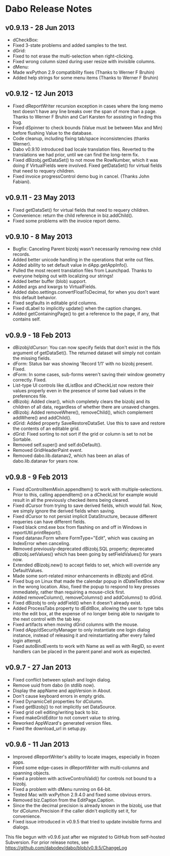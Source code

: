Dabo Release Notes
==================

v0.9.13 - 28 Jun 2013
---------------------

 * dCheckBox:
  * Fixed 3-state problems and added samples to the test.
 * dGrid: 
  * Fixed to not erase the multi-selection when right-clicking.
  * Fixed wrong column sized during user resize with invisible columns.
 * dMenu:
  * Made wxPython 2.9 compatibility fixes (Thanks to Werner F Bruhin)
  * Added help strings for some menu items (Thanks to Werner F Bruhin)


v0.9.12 - 12 Jun 2013
---------------------

 * Fixed dReportWriter recursion exception in cases where the long memo text doesn't have any line breaks over the span of more than a page. Thanks to Werner F Bruhin and Carl Karsten for assisting in finding this bug.
 * Fixed dSpinner to check bounds (Value must be between Max and Min) before flushing Value to the database.
 * Code cleanup, including fixing tab/space inconsistencies (thanks Werner). 
 * Dabo v0.9.10 introduced bad locale translation files. Reverted to the translations we had prior, until we can find the long-term fix.
 * Fixed dBizobj.getDataSet() to not move the RowNumber, which it was doing if VirtualFields were involved. Fixed getDataSet() for virtual fields that need to requery children.
 * Fixed invoice progressControl demo bug in cancel. (Thanks John Fabiani).


v0.9.11 - 23 May 2013
---------------------
 * Fixed getDataSet() for virtual fields that need to requery children.
 * Convenience: return the child reference in biz.addChild().
 * Fixed some problems with the invoice report demo.


v0.9.10 - 8 May 2013
--------------------
 * Bugfix: Canceling Parent bizobj wasn't necessarily removing new child records.
 * Added better unicode handling in the operations that write out files.
 * Added ability to set default value in dApp.getAppInfo().
 * Pulled the most recent translation files from Launchpad. Thanks to everyone helping out with localizing our strings!
 * Added better buffer (blob) support.
 * Added args and kwargs to VirtualFields.
 * Added dabo.settings.convertFloatToDecimal, for when you don't want this default behavior.
 * Fixed segfaults in editable grid columns.
 * Fixed dLabel to implicitly update() when the caption changes.
 * Added getContainingPage() to get a reference to the page, if any, that contains self.


v0.9.9 - 18 Feb 2013
--------------------
 * dBizobj/dCursor: You can now specify fields that don't exist in the flds argument of getDataSet(). The returned dataset will simply not contain the missing fields.
 * dForm: Status bar was showing 'Record 1/1' with no bizobj present. Fixed.
 * dForm: In some cases, sub-forms weren't saving their window geometry correctly. Fixed.
 * List-type UI controls like dListBox and dCheckList now restore their values properly even in the presence of some bad values in the preferences file.
 * dBizobj: Added clear(), which completely clears the bizobj and its children of all data, regardless of whether there are unsaved changes.
 * dBizobj: Added removeWhere(), removeChild(), which complement addWhere() and addChild().
 * dGrid: Added property SaveRestoreDataSet. Use this to save and restore the contents of an editable grid.
 * dGrid: Fixed sorting to not sort if the grid or column is set to not be Sortable.
 * Removed self.super() and self.doDefault().
 * Removed GridHeaderPaint event.
 * Removed dabo.lib.datanav2, which has been an alias of dabo.lib.datanav for years now.


v0.9.8 - 9 Feb 2013
-------------------
 * Fixed dControlItemMixin.appendItem() to work with multiple-selections. Prior to this, calling appendItem() on a dCheckList for example would result in all the previously checked items being cleared.
 * Fixed dCursor from trying to save derived fields, which would fail. Now, we simply ignore the derived fields when saving.
 * Fixed dCursor to not persist implicit DataStructure, because different requeries can have different fields.
 * Fixed black cmd.exe box from flashing on and off in Windows in reportUtil.printReport().
 * Fixed datanav.Form where FormType="Edit", which was causing an IndexError when canceling.
 * Removed previously-deprecated dBizobj.SQL property; deprecated dBizobj.setValues() which has been going by setFieldValues() for years now.
 * Extended dBizobj.new() to accept fields to set, which will override any DefaultValues.
 * Made some sort-related minor enhancements in dBizobj and dGrid.
 * Fixed bug on Linux that made the calendar popup in dDateTextBox show in the wrong location. Also, fixed the popup to respond to key presses immediately, rather than requiring a mouse-click first.
 * Added removeColumn(), removeColumns() and addColumns() to dGrid.
 * Fixed dBizobj to only addField() when it doesn't already exist.
 * Added ProcessTabs property to dEditBox, allowing the user to type tabs into the edit box, at the expense of no longer being able to navigate to the next control with the tab key.
 * Fixed artifacts when moving dGrid columns with the mouse.
 * Fixed dApp/dSecurityManager to only instantiate one login dialog instance, instead of releasing it and reinstantiating after every failed login attempt.
 * Fixed autoBindEvents to work with Name as well as with RegID, so event handlers can be placed in the parent panel and work as expected.


v0.9.7 - 27 Jan 2013
--------------------
 * Fixed conflict between splash and login dialog.
 * Remove uuid from dabo (in stdlib now).
 * Display the appName and appVersion in About.
 * Don't cause keyboard errors in empty grids.
 * Fixed DynamicCell properties for dColumn.
 * Fixed getBizobj() to not implicitly set DataSource.
 * Fixed grid cell editing/writing back to biz.
 * Fixed makeGridEditor to not convert value to string.
 * Reworked AppWizard's generated version files.
 * Fixed the download_url in setup.py.


v0.9.6 - 11 Jan 2013
--------------------
 * Improved dReportWriter's ability to locate images, especially in frozen apps.
 * Fixed some edge-cases in dReportWriter with multi-columns and spanning objects.
 * Fixed a problem with activeControlValid() for controls not bound to a bizobj.
 * Fixed a problem with dMenu running on 64-bit.
 * Tested Mac with wxPython 2.9.4.0 and fixed some obvious errors.
 * Removed biz.Caption from the EditPage.Caption.
 * Since the the decimal precision is already known in the bizobj, use that for dColumn.Precision if the caller didn't explicitly set it, for convenience.
 * Fixed issue introduced in v0.9.5 that tried to update invisible forms and dialogs.


This file begun with v0.9.6 just after we migrated to GitHub from self-hosted Subversion. For prior release notes, see https://github.com/dabodev/dabo/blob/v0.9.5/ChangeLog
